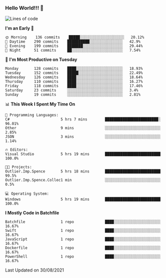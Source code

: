 ### Hello World!!! 👋

<!--
**kekotek/kekotek** is a ✨ _special_ ✨ repository because its `README.md` (this file) appears on your GitHub profile.

Here are some ideas to get you started:

- 🔭 I’m currently working on ...
- 🌱 I’m currently learning ...
- 👯 I’m looking to collaborate on ...
- 🤔 I’m looking for help with ...
- 💬 Ask me about ...
- 📫 How to reach me: ...
- 😄 Pronouns: ...
- ⚡ Fun fact: ...
-->

<!--START_SECTION:waka-->
![Lines of code](https://img.shields.io/badge/From%20Hello%20World%20I%27ve%20Written-18753%20lines%20of%20code-blue)

**I'm an Early 🐤** 

```text
🌞 Morning    136 commits    █████░░░░░░░░░░░░░░░░░░░░   20.12% 
🌆 Daytime    290 commits    ██████████░░░░░░░░░░░░░░░   42.9% 
🌃 Evening    199 commits    ███████░░░░░░░░░░░░░░░░░░   29.44% 
🌙 Night      51 commits     ██░░░░░░░░░░░░░░░░░░░░░░░   7.54%

```
📅 **I'm Most Productive on Tuesday** 

```text
Monday       128 commits    ████░░░░░░░░░░░░░░░░░░░░░   18.93% 
Tuesday      152 commits    █████░░░░░░░░░░░░░░░░░░░░   22.49% 
Wednesday    126 commits    ████░░░░░░░░░░░░░░░░░░░░░   18.64% 
Thursday     110 commits    ████░░░░░░░░░░░░░░░░░░░░░   16.27% 
Friday       118 commits    ████░░░░░░░░░░░░░░░░░░░░░   17.46% 
Saturday     23 commits     ░░░░░░░░░░░░░░░░░░░░░░░░░   3.4% 
Sunday       19 commits     ░░░░░░░░░░░░░░░░░░░░░░░░░   2.81%

```


📊 **This Week I Spent My Time On** 

```text
💬 Programming Languages: 
C#                       5 hrs 7 mins        ████████████████████████░   96.01% 
Other                    9 mins              ░░░░░░░░░░░░░░░░░░░░░░░░░   2.85% 
JSON                     3 mins              ░░░░░░░░░░░░░░░░░░░░░░░░░   1.14%

🔥 Editors: 
Visual Studio            5 hrs 19 mins       █████████████████████████   100.0%

🐱‍💻 Projects: 
Outlier.Imp.Spence       5 hrs 18 mins       █████████████████████████   99.5% 
Outlier.Imp.Spence.Collec1 min               ░░░░░░░░░░░░░░░░░░░░░░░░░   0.5%

💻 Operating System: 
Windows                  5 hrs 19 mins       █████████████████████████   100.0%

```

**I Mostly Code in Batchfile** 

```text
Batchfile                1 repo              ████░░░░░░░░░░░░░░░░░░░░░   16.67% 
Swift                    1 repo              ████░░░░░░░░░░░░░░░░░░░░░   16.67% 
JavaScript               1 repo              ████░░░░░░░░░░░░░░░░░░░░░   16.67% 
Dockerfile               1 repo              ████░░░░░░░░░░░░░░░░░░░░░   16.67% 
PowerShell               1 repo              ████░░░░░░░░░░░░░░░░░░░░░   16.67%

```



 Last Updated on 30/08/2021
<!--END_SECTION:waka-->

